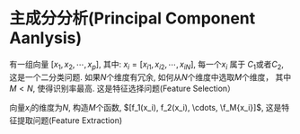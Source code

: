 # 主成分分析(Principal Component Aanlysis)

有一组向量 $[x_1, x_2, \cdots, x_p]$, 其中:
$x_i = [ x_{i1}, x_{i2}, \cdots, x_{iN} ]$, 
每一个$x_i$ 属于 $C_1$或者$C_2$, 
这是一个二分类问题.
如果$N$个维度有冗余,  如何从$N$个维度中选取$M$个维度， 其中$M < N$, 使得识别率最高. 这是特征选择问题(Feature Selection）

向量$x_i$的维度为$N$, 构造$M$个函数, $[f_1(x_i), f_2(x_i), \cdots, \f_M{x_i}]$, 这是特征提取问题(Feature Extraction)
